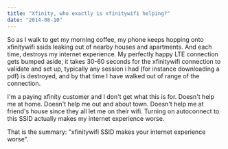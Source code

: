 ```yaml
---
title: "Xfinity, who exactly is xfinitywifi helping?"
date: "2014-08-10"
---
```


So as I walk to get my morning coffee, my phone keeps hopping onto xfinitywifi ssids leaking out of nearby houses and apartments. And each time, destroys my internet experience. My perfectly happy LTE connection gets bumped aside, it takes 30-60 seconds for the xfinitywifi connection to validate and set up, typically any session i had (for instance downloading a pdf) is destroyed, and by that time I have walked out of range of the connection.

I'm a paying xfinity customer and I don't get what this is for. Doesn't help me at home. Doesn't help me out and about town. Doesn't help me at friend's house since they all let me on their wifi. Turning on autoconnect to this SSID actually makes my internet experience worse.

That is the summary: "xfinitywifi SSID makes your internet experience worse".
